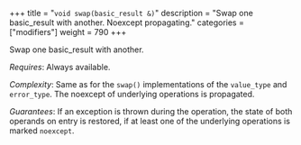 +++
title = "`void swap(basic_result &)`"
description = "Swap one basic_result with another. Noexcept propagating."
categories = ["modifiers"]
weight = 790
+++

Swap one basic_result with another.

*Requires*: Always available.

*Complexity*: Same as for the `swap()` implementations of the `value_type` and `error_type`. The noexcept of underlying operations is propagated.

*Guarantees*: If an exception is thrown during the operation, the state of both operands on entry is restored, if at least one of the underlying operations is marked `noexcept`.

